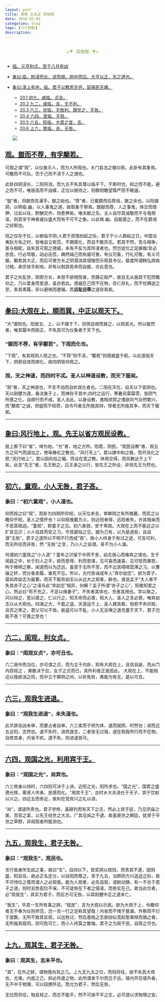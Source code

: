 ```yaml
---
layout: post
title: 周易 王夫之 风地观
date: 2018-02-03
categories: blog
tags: [六十四卦]
description: 
---
```


<span id = "jump"></span>


<section style="margin: 0px auto; text-align: center;">
    <section class="xhr" style="width: 0px; height: 0px; border-left: 5px solid transparent; border-right: 5px solid transparent; border-bottom: 10px solid rgb(135, 201, 67); display: inline-block; opacity: 0.5; border-top-color: rgb(135, 201, 67);"></section>
    <section class="xhr" style="width: 0px; height: 0px; border-left: 5px solid transparent; border-right: 5px solid transparent; border-top: 10px solid rgb(135, 201, 67); display: inline-block; margin-left: -3px; border-bottom-color: rgb(135, 201, 67);"></section>
    <section style="
margin-left: 0.5em;
display: inline-block;">
        <p>
            <span style="color: rgb(118, 146, 60);">风地观</span>
        </p>
    </section>
    <section class="xhr" style="margin-left: 0.5em; width: 0px; height: 0px; border-left: 5px solid transparent; border-right: 5px solid transparent; border-top: 10px solid rgb(135, 201, 67); display: inline-block; border-bottom-color: rgb(135, 201, 67);"></section>
    <section class="xhr" style="width: 0px; height: 0px; border-left: 5px solid transparent; border-right: 5px solid transparent; border-bottom: 10px solid rgb(135, 201, 67); display: inline-block; opacity: 0.5; margin-left: -3px; border-top-color: rgb(135, 201, 67);"></section>
</section>

- [临。元亨利贞，至于八月有凶](#jump至于八月有凶)
- [彖曰:临，刚浸而长，说而顺，刚中而应。大亨以正，天之道也。](#jump刚浸而长)
- [象曰:泽上有地，临。君子以教思无穷，容保民无疆。](#jump泽上有地)
  - [20.1 初九，咸临，贞吉。](#jump咸临，贞吉)
  - [20.2 九二，咸临，吉，无不利。](#jump干母之蛊)
  - [20.3 六三，甘临，无攸利。既忧之，无咎。](#jump甘临)
  - [20.4 六四，至临，无咎。](#jump至临)
  - [20.5 六五，知临，大君之宜，吉。](#jump知临)
  - [20.6 上六，敦临，吉，无咎。](#jump敦临)
  
  ![](http://www.guoyi360.com/uploads/allimg/130426/1-1304260T133917.jpg)


<span id = "jump盥而不荐"></span>
## [观。盥而不荐，有孚颙若。](#jump)
可观之谓“观”，以仪象示人，而为人所观也。关门县法之楼曰观，此卦有其象焉。可瞻而不可玩，饬于己而不渎于人之谓也。


此卦四阴浸长，二阳将消，而九五不失其尊以临乎下。于斯时也，抑之而不能，避之而不可，唯居高而不自蝶，正位以俯待之，则群阴瞻望尊严而不敢逼。


“盥”者，将献而先濯手，献之始也。“荐”者，已奠爵而后荐俎，献之余也。以阳接阴，以明临 幽，以人事鬼之道，故取象于祭焉。既献而荐，人之事鬼，体交而情狎，过此以往，酢酬交作，则愈狎矣。唯夫献之先，主人自尽其诚敬而不与鬼相读，则其孚于神者威仪盛大而有不可干之象。以此格 幽，自能感之，而不在爵俎之纷絮也。


阳之仅存于位，以俯临乎阴;人君于民情纷起之际，君子于小人群起之日，中国当夷狄方张之时，皆唯自立矩范，不期感化，而自不敢异志。若其不然，竞与相争，亵与相昵，自失其可观之德威，未有不反为其所凌者也。然岂徒位之足据哉!言必忠信，行必笃敬，动必庄莅，确然端己而有威可畏，有仪可象，行礼可敬，有义可服，颙若其大正，而后可使方长之阴潜消其侵陵而乐观其令仪。裴度所谓韩弘舆疾讨贼，承宗敛手削地，非有以制其死命而自服，亦此意也。


君子之处乱世，阴邪方长，未尝不欲相忮害，而静正刚严，彼且无从施其干犯而瞻仰之，乃以爱身而爱道，盖亦若此。德威在己而不在物，存仁存礼，而不忧横逆之至，率其素履，非以避祸而邀福，而**远耻远辱**之道存焉矣。

----

<span id = "jump大观在上"></span>
## [彖曰:大观在上，顺而巽，中正以观天下。](#jump)
“大”谓阳也。阳居五、上，以不蝶于下，则阴且顺而巽之，以观其光。所以能然者，唯其履中而刚正，不失其可为仪象者于天下也。

### “盥而不荐，有孚颙若”，下观而化也。
“下观”，有其观则人观之也。“不荐”则不渎，“颙若”则德威盛于躬。以此道临天下，阴邪自敛而顺化，故四阴皆仰观之。

### 观，天之神道，而四时不忒。圣人以神道设教，而天下服矣。
“观”者，天之神道也，不言不动而自妙其化者也。二阳在天位，自天以下皆阴也。天以刚健为道，垂法象于上，而神存乎其中;四时之运行，寒暑风雷霜雪，皆阴气所感之化，自顺行而不戒。圣人法此，以身设教，愚贱顽冥之嗜欲风气杂然繁兴，而“颙若”之诚，但盥而不轻荐，自令巧者无所施其辩，悍者无所施其争，而天下服矣。

----

<span id = "jump风行地上"></span>
## [象曰:风行地上，观。先王以省方观民设教。](#jump)
居上察下曰“省”。坤为地。“方”者，地之方所。阳君，阴民。“观民设教”者，观五方之风气而调治之，使率彝伦之教也。“风行天上”，君以建中和之极，而开风化之原;“风行地上”，君以因风俗之偏，而设在宽之教。体用交得，而风教达于上下矣。此言“先王”者，先王制之，后王承之以行，皆先王之所设，非但先王为然也。


----

<span id = "jump小人无咎"></span>
## [初六，童观，小人无咎，君子吝。](#jump)


### 象曰：“初六童观”，小人道也。

仰而视之曰“观”。观卦为四阴所仰视，以天位未去，幸群阴之有所推戴，而奖之以瞻仰乎阳，圣人之情怀也！以仰观推戴为义，则近阳者得，远阳者失，许其相亲而不恶其相迫。“童观”，即童子之见。初六柔弱，安于卑疏。大观在上而不能近之以扩其见识；小人怙其苟安之习，守其鄙俗之见，据为己有，以为是道矣，且自谓“无咎”，君子之道所以不明不行而成“吝”。故小人终身于咎过之途，可吉可利，而无所往而非咎，然 “无咎”之言，乃小人之自谓。易不为小人谋。

何谓初六童观之“小人道”？童年之识留于中而不舍，幼志居心而难弃之谓也。生于闺庭之中，长于妇人之手，欲而思得，利而思谋，见可喜而速喜，见可怒而暴怒，拘于微明之察，闻道而以为迂远，虽至于无所不至，而不出其嚅㖇霑滞之习。以曹操之奸，而分香卖履，垂死不忘。所以，古代告诫成年人“弃尔幼志”。欲为君子，莫如弃幼志为最要。而天下能弃幼志以从远大之观者，鲜也。或说孟子“大人者不失其赤子之心”之语与此“弃幼志”相异，何解？孟子所谓“赤子之心”，知敬知爱之心，然必曰“苟不充之，不足以保妻子”。不失者其体也，充者其用也。学以聚之，问以辩之，宽以居之，仁以行之，知天命而必畏，知大人、圣人之言必畏，唯弃幼志以从大观也。四海之大，千载之遥，天道运于上，圣人建其极，倘若不务仰观，且否之笑之，君父可以不恤，偷盗可以不耻，小人无忌惮之道充塞于天下，君子岂能不吝？可畏之至也！

----

<span id = "jump小人无咎"></span>
## [六二，闺观，利女贞。](#jump)

### 象曰：“闺观女贞”，亦可丑也。
六二居中而当位，亦可谓之贞，而为主于内卦，知有大观在上，且信且疑，而从门内窃视之 ，弗敢决于应，女子之贞而已，其所利者正是因此。
大观在上，不能相近以挽欲消之阳，而中立于群阴之间，以祈免咎，弗能为有无，是以可丑。

----

<span id = "jump小人无咎"></span>
## [六三，观我生进退。](#jump)

### 象曰：“观我生进退”，未失道也。
此爻辞吉凶未审，而要占者自审。六三柔而于阴为体，退而就阴，时然也；进而近五近阳，志然也。退不失时，进而遂志，二者皆无过错，道在观我所行而不在物。自修其身，内省不疚。道不失，则进退皆可。

----

<span id = "jump小人无咎"></span>
## [六四，观国之光，利用宾于王。](#jump)

### 象曰：“观国之光”，尚宾也。
六三修身以待时，六四则可决于上进。近阳之光，阳所求也。“国之光”，国君之盛德光辉，需贤人传承，民感而化。“用宾于王”，古时乡大夫进仕于天子，宾于饮射以兴之。四近五而弥近，故利在受宾兴之礼以进。


“尚”，谓道所贵也。君子学修，虽耕钓而有天下之志，然必上宾于廷，乃见宗庙之美、百官之富，以先王经世之大法，广其见闻之不逮，故虽衰世之朝廷，犹贤于平世之草野，非闺观者所能测也。

----

<span id = "jump小人无咎"></span>
## [九五，观我生，君子无咎。](#jump)

### 象曰：“观我生”，观民也。
言行皆身所生起之事，故曰“生”。自四以下，皆奖阴以观阳，而责其不逮，因阴盛，阳且往，故必正名定分，以扶阳而尊之。至于九五，当群阴方兴追迫之际，故不可恃位之尊而谓人之必观我。能为人观者，必先自观，语默动静，有一不合于君子之道，则时去势孤位不保。不可徒咎在下者之侵凌，而咎实在己。故当此位者，必“观我生”，其实为君子，而后方可无咎。以其刚健中正之道未亡。


“我生”，毕其一生所有事之辞。“观民”，言为大观以示民。欲为大观于上，令瞻仰者无不奉为仪则师范，岂一言一行之足称其望哉！内省而不愧于屋漏，外察而不衍于度数，无所不致其反观，以远咎过，然后愚贱之志欲纷纭竞起思乘隙而摘之者，无所施其窥伺，则可危可亡，而小人终莫之敢侮。君子之为观于民，自观之尽也。

----

<span id = "jump小人无咎"></span>
## [上九，观其生，君子无咎。](#jump)

### 象曰：观其生，志未平也。
“其”，在外之辞，谓物情向背之几。上九无九五之位，而阳将往，欲不失其大观也，尤难。内度之己，抑必外度之物，此所谓发于尔而见于远，墙内开花墙外香，无不中于物理，可以招携怀远，而允为君子，然后无咎。


无位而将往，物且轻之，而志不能平。然不可挟不平之志，必尽道以求物理之安。














